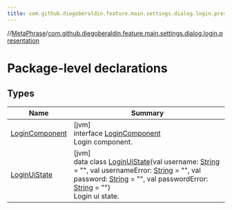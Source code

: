 ```yaml
---
title: com.github.diegoberaldin.feature.main.settings.dialog.login.presentation
---
```

//[MetaPhrase](../../index.html)/[com.github.diegoberaldin.feature.main.settings.dialog.login.presentation](index.html)



# Package-level declarations



## Types


| Name | Summary |
|---|---|
| [LoginComponent](-login-component/index.html) | [jvm]<br>interface [LoginComponent](-login-component/index.html)<br>Login component. |
| [LoginUiState](-login-ui-state/index.html) | [jvm]<br>data class [LoginUiState](-login-ui-state/index.html)(val username: [String](https://kotlinlang.org/api/latest/jvm/stdlib/kotlin/-string/index.html) = &quot;&quot;, val usernameError: [String](https://kotlinlang.org/api/latest/jvm/stdlib/kotlin/-string/index.html) = &quot;&quot;, val password: [String](https://kotlinlang.org/api/latest/jvm/stdlib/kotlin/-string/index.html) = &quot;&quot;, val passwordError: [String](https://kotlinlang.org/api/latest/jvm/stdlib/kotlin/-string/index.html) = &quot;&quot;)<br>Login ui state. |

